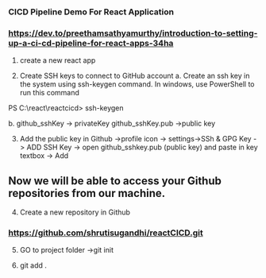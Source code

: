 ### CICD Pipeline Demo For React Application 
### https://dev.to/preethamsathyamurthy/introduction-to-setting-up-a-ci-cd-pipeline-for-react-apps-34ha

1.  create a new react app

2. Create SSH keys to connect to GitHub account
 a. Create an ssh key in the system using ssh-keygen command. In windows, use PowerShell to run this command

PS C:\react\reactcicd> ssh-keygen
 

 b. github_sshKey -> privateKey
 github_sshKey.pub ->public key


3. Add the public key in Github  ->profile icon -> settings->SSh & GPG Key -> ADD SSH Key -> open github_sshkey.pub (public key) and paste in key textbox -> Add

## Now we will be able to access your Github repositories from our machine.

4. Create a new repository in Github

### https://github.com/shrutisugandhi/reactCICD.git


5. GO to project folder ->git init

6. git add .